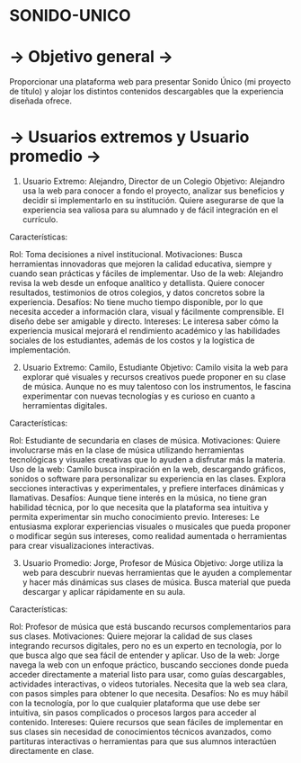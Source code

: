 # SONIDO-UNICO

#  → Objetivo general → 
Proporcionar una plataforma web para presentar Sonido Único (mi proyecto de título) y alojar los distintos contenidos descargables que la experiencia diseñada ofrece. 

# → Usuarios extremos y Usuario promedio → 

1. Usuario Extremo: Alejandro, Director de un Colegio
Objetivo: Alejandro usa la web para conocer a fondo el proyecto, analizar sus beneficios y decidir si implementarlo en su institución. Quiere asegurarse de que la experiencia sea valiosa para su alumnado y de fácil integración en el currículo.

Características:

Rol: Toma decisiones a nivel institucional.
Motivaciones: Busca herramientas innovadoras que mejoren la calidad educativa, siempre y cuando sean prácticas y fáciles de implementar.
Uso de la web: Alejandro revisa la web desde un enfoque analítico y detallista. Quiere conocer resultados, testimonios de otros colegios, y datos concretos sobre la experiencia.
Desafíos: No tiene mucho tiempo disponible, por lo que necesita acceder a información clara, visual y fácilmente comprensible. El diseño debe ser amigable y directo.
Intereses: Le interesa saber cómo la experiencia musical mejorará el rendimiento académico y las habilidades sociales de los estudiantes, además de los costos y la logística de implementación.

2. Usuario Extremo: Camilo, Estudiante
Objetivo: Camilo visita la web para explorar qué visuales y recursos creativos puede proponer en su clase de música. Aunque no es muy talentoso con los instrumentos, le fascina experimentar con nuevas tecnologías y es curioso en cuanto a herramientas digitales.

Características:

Rol: Estudiante de secundaria en clases de música.
Motivaciones: Quiere involucrarse más en la clase de música utilizando herramientas tecnológicas y visuales creativas que lo ayuden a disfrutar más la materia.
Uso de la web: Camilo busca inspiración en la web, descargando gráficos, sonidos o software para personalizar su experiencia en las clases. Explora secciones interactivas y experimentales, y prefiere interfaces dinámicas y llamativas.
Desafíos: Aunque tiene interés en la música, no tiene gran habilidad técnica, por lo que necesita que la plataforma sea intuitiva y permita experimentar sin mucho conocimiento previo.
Intereses: Le entusiasma explorar experiencias visuales o musicales que pueda proponer o modificar según sus intereses, como realidad aumentada o herramientas para crear visualizaciones interactivas.

3. Usuario Promedio: Jorge, Profesor de Música
Objetivo: Jorge utiliza la web para descubrir nuevas herramientas que le ayuden a complementar y hacer más dinámicas sus clases de música. Busca material que pueda descargar y aplicar rápidamente en su aula.

Características:

Rol: Profesor de música que está buscando recursos complementarios para sus clases.
Motivaciones: Quiere mejorar la calidad de sus clases integrando recursos digitales, pero no es un experto en tecnología, por lo que busca algo que sea fácil de entender y aplicar.
Uso de la web: Jorge navega la web con un enfoque práctico, buscando secciones donde pueda acceder directamente a material listo para usar, como guías descargables, actividades interactivas, o videos tutoriales. Necesita que la web sea clara, con pasos simples para obtener lo que necesita.
Desafíos: No es muy hábil con la tecnología, por lo que cualquier plataforma que use debe ser intuitiva, sin pasos complicados o procesos largos para acceder al contenido.
Intereses: Quiere recursos que sean fáciles de implementar en sus clases sin necesidad de conocimientos técnicos avanzados, como partituras interactivas o herramientas para que sus alumnos interactúen directamente en clase.



